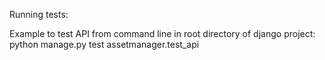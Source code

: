 Running tests:

Example to test API from command line in root directory of django project:
python manage.py test assetmanager.test_api